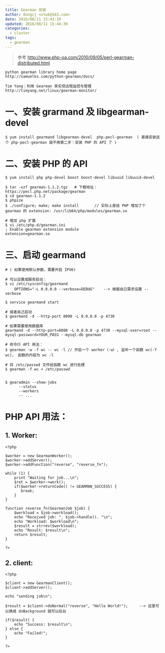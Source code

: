 ```yaml
---
title: Gearman 安装
author: dongcj <ntwk@163.com>
date: 2016/08/11 15:43:19
updated: 2016/08/11 15:44:39
categories:
  - cluster
tags:
  - gearman
---
```

> 参考
    http://www.php-oa.com/2010/09/05/perl-gearman-distributed.html

    python gearman library home page
    http://samuelks.com/python-gearman/docs/

    Tim Yang：利用 Gearman 来实现远程监控与管理
    http://timyang.net/linux/gearman-monitor/



# 一、安装 grarmand 及 libgearman-devel
    $ yum install gearmand libgearman-devel  php-pecl-gearman  ( 直接安装这个 php-pecl-gearman 就不用第二步：安装 PHP 的 API 了 )

# 二、安装 PHP 的 API
    $ yum install php php-devel boost boost-devel libuuid libuuid-devel

    $ tar -xzf gearman-1.1.2.tgz   # 下载地址：https://pecl.php.net/package/gearman
    $ cd gearman-1.1.2
    $ phpize
    $ ./configure; make; make install		// 实际上是给 PHP 增加了个 gearman 的 extension: /usr/lib64/php/modules/gearman.so

    # 增加 php 扩展
    $ vi /etc/php.d/gearman.ini
    ; Enable gearman extension module
    extension=gearman.so

# 三、启动 gearmand
    # ( 如果使用默认参数，需要开启 IPV6)

    # 可以设置成服务启动：
    $ vi /etc/sysconfig/gearmand
        OPTIONS="-L 0.0.0.0 --verbose=DEBUG"	--> 根据自己需求设置 --verbose

    $ service gearmand start

    # 或者自己启动
    $ gearmand -d --http-port 8090 -L 0.0.0.0 -p 4730

    # 如果需要使用数据库
    gearmand -d --http-port=8080 -L 0.0.0.0 -p 4730 --mysql-user=root --mysql-password=YOUR_PASS --mysql-db gearman

    # 命令行 API 用法：
    $ gearman -w -f wc -- wc -l	// 开启一个 worker（-w）, 监听一个函数 wc(-f wc)， 函数的内容为 wc -l

    # 将 /etc/passwd 文件给函数 wc 进行处理
    $ gearman -f wc < /etc/passwd


    $ gearadmin --show-jobs
          --status
          --workers
          -- ...


# PHP API 用法：

## 1. Worker:
    <?php

    $worker = new GearmanWorker();
    $worker->addServer();
    $worker->addFunction("reverse", "reverse_fn");

    while (1) {
        print "Waiting for job...\n";
        $ret = $worker->work();
        if($worker->returnCode() != GEARMAN_SUCCESS) {
           break;
        }
    }

    function reverse_fn(GearmanJob $job) {
        $workload = $job->workload();
        echo "Received job: ". $job->handle(). "\n";
        echo "Workload: $workload\n";
        $result = strrev($workload);
        echo "Result: $result\n";
        return $result;
    }

    ?>


## 2. client:
    <?php

    $client = new GearmanClient();
    $client->addServer();

    echo "sending job\n";

    $result = $client->doNormal("reverse", "Hello World!");		--> 这里可以换成 doBackground 就可以后台

    if($result) {
        echo "Success: $result\n";
    } else {
        echo "Failed!";
    }

    ?>




